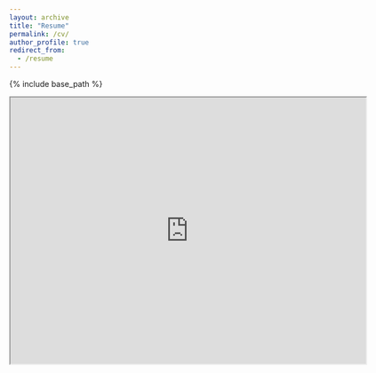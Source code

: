 ```yaml
---
layout: archive
title: "Resume"
permalink: /cv/
author_profile: true
redirect_from:
  - /resume
---
```


{% include base_path %}
<!-- <embed src="https://drive.google.com/file/d/13VZHex8vfzOoSCJv0130zaAxZbl0QgoQ/view?usp=share_link" width="600" height="700">  -->
<!-- <iframe
  frameborder="0"
  scrolling="no"
  width="640"
  height="480"
  src="https://drive.google.com/file/d/13VZHex8vfzOoSCJv0130zaAxZbl0QgoQ/view?usp=share_link">
</iframe> -->

<!-- <iframe
  src="{{ site.baseurl }}/files/anrui_resume_public.pdf"
  style="width:100%; height:480px;"
></iframe> -->
<iframe src="https://drive.google.com/file/d/13VZHex8vfzOoSCJv0130zaAxZbl0QgoQ/preview" width="640" height="480" allow="autoplay"></iframe>
